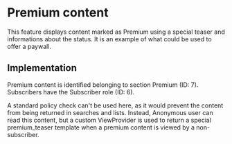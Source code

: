 # Premium content

This feature displays content marked as Premium using a special teaser and informations about the status. It is
an example of what could be used to offer a paywall.

## Implementation
Premium content is identified belonging to section Premium (ID: 7). Subscribers have the Subscriber role (ID: 6).

A standard policy check can't be used here, as it would prevent the content from  being returned in searches and lists.
Instead, Anonymous user can read this content, but a custom ViewProvider is used to return a special premium_teaser
template when a premium content is viewed by a non-subscriber.
